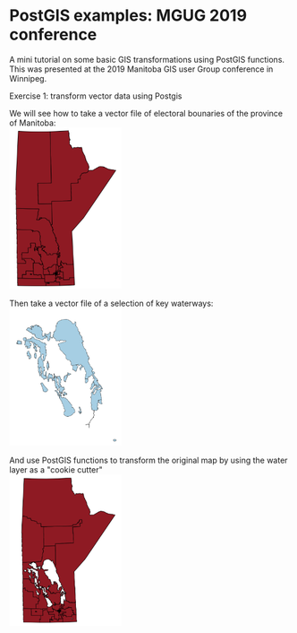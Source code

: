 # PostGIS examples: MGUG 2019 conference
A mini tutorial on some basic GIS transformations using PostGIS functions.
This was presented at the 2019 Manitoba GIS user Group conference in Winnipeg.

Exercise 1: transform vector data using Postgis

We will see how to take a vector file of electoral bounaries of the province of Manitoba:<br>
<img src="./images/prov.PNG" width="200"><br>

Then take a vector file of a selection of key waterways:<br>
<img src="./images/water.PNG" width="200"><br>

And use PostGIS functions to transform the original map by using the water layer as a "cookie cutter"<br>
<img src="./images/prov2.PNG" width="200"><br>
